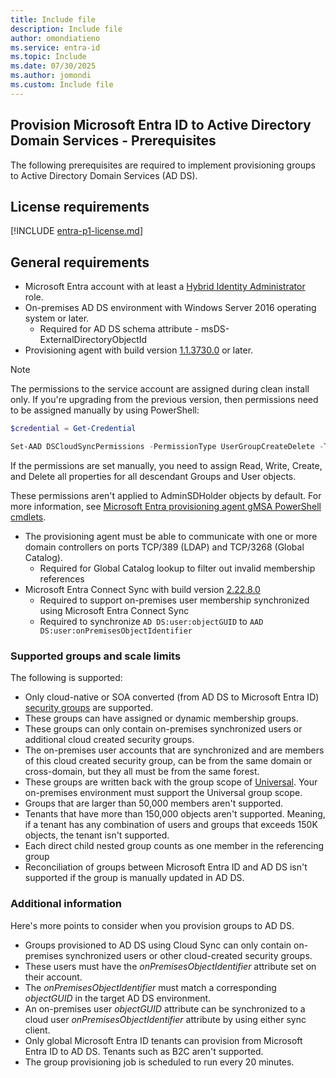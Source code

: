 ```yaml
---
title: Include file
description: Include file
author: omondiatieno
ms.service: entra-id
ms.topic: Include
ms.date: 07/30/2025
ms.author: jomondi
ms.custom: Include file
---
```



## Provision Microsoft Entra ID to Active Directory Domain Services - Prerequisites
The following prerequisites are required to implement provisioning groups to Active Directory Domain Services (AD DS).

## License requirements
[!INCLUDE [entra-p1-license.md](~/includes/entra-p1-license.md)]

## General requirements

 - Microsoft Entra account with at least a [Hybrid Identity Administrator](../../role-based-access-control/permissions-reference.md#hybrid-identity-administrator) role.
 - On-premises AD DS environment with Windows Server 2016 operating system or later. 
     - Required for AD DS schema attribute  - msDS-ExternalDirectoryObjectId 
 - Provisioning agent with build version [1.1.3730.0](../cloud-sync/reference-version-history.md#1113730) or later.

 > [!NOTE]
 > The permissions to the service account are assigned during clean install only. If you're upgrading from the previous version, then permissions need to be assigned manually by using PowerShell: 
 > 
 > ```powershell
 > $credential = Get-Credential  
 >
 > Set-AAD DSCloudSyncPermissions -PermissionType UserGroupCreateDelete -TargetDomain "FQDN of domain" -EACredential $credential
 > ```
 >If the permissions are set manually, you need to assign Read, Write, Create, and Delete all properties for all descendant Groups and User objects. 
 >
 >These permissions aren't applied to AdminSDHolder objects by default. For more information, see [Microsoft Entra provisioning agent gMSA PowerShell cmdlets](../cloud-sync/how-to-gmsa-cmdlets.md#grant-permissions-to-a-specific-domain). 

 - The provisioning agent must be able to communicate with one or more domain controllers on ports TCP/389 (LDAP) and TCP/3268 (Global Catalog).
     - Required for Global Catalog lookup to filter out invalid membership references
 - Microsoft Entra Connect Sync with build version [2.22.8.0](../connect/reference-connect-version-history.md#2280)
     - Required to support on-premises user membership synchronized using Microsoft Entra Connect Sync
     - Required to synchronize `AD DS:user:objectGUID` to `AAD DS:user:onPremisesObjectIdentifier`

### Supported groups and scale limits
The following is supported:
  - Only cloud-native or SOA converted (from AD DS to Microsoft Entra ID) [security groups](../../../fundamentals/concept-learn-about-groups.md#group-types) are supported.
  - These groups can have assigned or dynamic membership groups.
  - These groups can only contain on-premises synchronized users or additional cloud created security groups.
  - The on-premises user accounts that are synchronized and are members of this cloud created security group, can be from the same domain or cross-domain, but they all must be from the same forest.
  - These groups are written back with the group scope of [Universal](/windows-server/identity/ad-ds/manage/understand-security-groups#group-scope). Your on-premises environment must support the Universal group scope.
  - Groups that are larger than 50,000 members aren't supported.
  - Tenants that have more than 150,000 objects aren't supported. Meaning, if a tenant has any combination of users and groups that exceeds 150K objects, the tenant isn't supported.
  - Each direct child nested group counts as one member in the referencing group
  - Reconciliation of groups between Microsoft Entra ID and AD DS isn't supported if the group is manually updated in AD DS.

### Additional information
Here's more points to consider when you provision groups to AD DS.

- Groups provisioned to AD DS using Cloud Sync can only contain on-premises synchronized users or other cloud-created security groups.
- These users must have the *onPremisesObjectIdentifier* attribute set on their account.
- The *onPremisesObjectIdentifier* must match a corresponding *objectGUID* in the target AD DS environment. 
- An on-premises user *objectGUID* attribute can be synchronized to a cloud user *onPremisesObjectIdentifier* attribute by using either sync client.
- Only global Microsoft Entra ID tenants can provision from Microsoft Entra ID to AD DS. Tenants such as B2C aren't supported.
- The group provisioning job is scheduled to run every 20 minutes.

